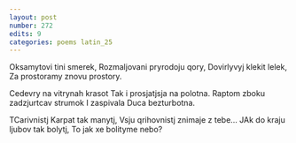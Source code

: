 ```yaml
---
layout: post
number: 272
edits: 9
categories: poems latin_25
---
```


Oksamytovi tini smerek,
Rozmaljovani pryrodoju qory, 
Dovirlyvyj klekit lelek,
Za prostoramy znovu prostory.

Cedevry na vitrynah krasot
Tak i prosjatjsja na polotna.
Raptom zboku zadzjurtcav strumok
I zaspivala
Duca bezturbotna.

TCarivnistj Karpat tak manytj,
Vsju qrihovnistj znimaje z tebe…
JAk do kraju ljubov tak bolytj,
To jak xe bolityme nebo?
